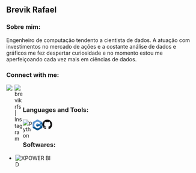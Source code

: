 

## Brevik Rafael

### Sobre mim:
 
 Engenheiro de computação tendento a cientista de dados. A atuação com investimentos no mercado de ações e a costante análise de dados e gráficos me fez despertar curiosidade e no momento estou me aperfeiçoando cada vez mais em ciências de dados.


### Connect with me:

[<img align="left"  width="22px" src="https://cdn.jsdelivr.net/npm/simple-icons@3.4.0/icons/linkedin.svg" />](https://www.linkedin.com/in/brevik-rafael-1a7b3028/)

[<img align="left" alt="brevikrfs | Instagram" width="22px" src="https://upload.wikimedia.org/wikipedia/commons/5/58/Instagram-Icon.png" />](https://www.instagram.com/brevikrfs/)

<br />
<br />

### Languages and Tools:

<img align="left" alt="python" width="26px" src="https://cdn3.iconfinder.com/data/icons/logos-and-brands-adobe/512/267_Python-512.png" />

<img align="left" alt="C++" width="26px" src="https://github.com/Aakarsh-B/trying-repos/blob/master/c++.png"/>

<img align="left" alt="GitHub" width="26px" src="https://raw.githubusercontent.com/github/explore/78df643247d429f6cc873026c0622819ad797942/topics/github/github.png" />

<br />
<br />
  
### Softwares:

- POWER BI &nbsp; <a href="https://powerbi.microsoft.com/pt-br/" target="_blank"> <img align="left" alt="XD" width="26px" src="https://encrypted-tbn0.gstatic.com/images?q=tbn:ANd9GcRp-NPxTKSYHlcsKOOzB_EvTHkYsMM9J4jDBQ&usqp=CAU"/> </a> 

<br />
<br />






